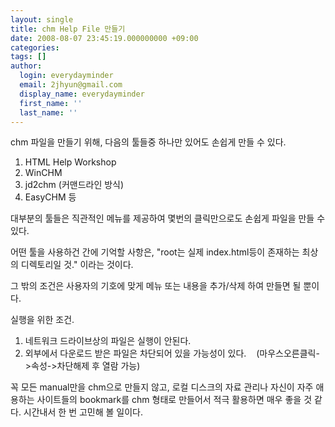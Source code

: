 ```yaml
---
layout: single
title: chm Help File 만들기
date: 2008-08-07 23:45:19.000000000 +09:00
categories:
tags: []
author:
  login: everydayminder
  email: 2jhyun@gmail.com
  display_name: everydayminder
  first_name: ''
  last_name: ''
---
```

chm 파일을 만들기 위해, 다음의 툴들중 하나만 있어도 손쉽게 만들 수 있다.

1. HTML Help Workshop
2. WinCHM
3. jd2chm (커맨드라인 방식)
4. EasyCHM 등

대부분의 툴들은 직관적인 메뉴를 제공하여 몇번의 클릭만으로도 손쉽게 파일을
만들 수 있다.

어떤 툴을 사용하건 간에 기억할 사항은,
"root는 실제 index.html등이 존재하는 최상의 디렉토리일 것." 이라는 것이다.

그 밖의 조건은 사용자의 기호에 맞게 메뉴 또는 내용을 추가/삭제 하여
만들면 될 뿐이다.

실행을 위한 조건.
1. 네트워크 드라이브상의 파일은 실행이 안된다.
2. 외부에서 다운로드 받은 파일은 차단되어 있을 가능성이 있다.
&nbsp;&nbsp; (마우스오른클릭-&gt;속성-&gt;차단해제 후 열람 가능)

꼭 모든 manual만을 chm으로 만들지 않고, 로컬 디스크의 자료 관리나 자신이 자주 애용하는 사이트들의 bookmark를 chm 형태로 만들어서 적극 활용하면 매우 좋을 것 같다. 
시간내서 한 번 고민해 볼 일이다.
